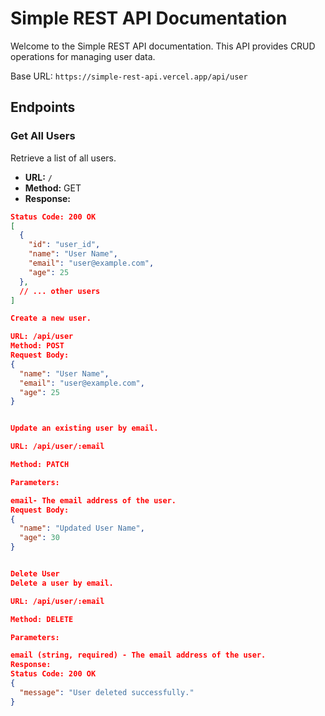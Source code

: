 # Simple REST API Documentation

Welcome to the Simple REST API documentation. This API provides CRUD operations for managing user data.

Base URL: `https://simple-rest-api.vercel.app/api/user`

## Endpoints

### Get All Users

Retrieve a list of all users.

- **URL:** `/`
- **Method:** GET
- **Response:**

```json
Status Code: 200 OK
[
  {
    "id": "user_id",
    "name": "User Name",
    "email": "user@example.com",
    "age": 25
  },
  // ... other users
]

Create a new user.

URL: /api/user
Method: POST
Request Body:
{
  "name": "User Name",
  "email": "user@example.com",
  "age": 25
}


Update an existing user by email.

URL: /api/user/:email

Method: PATCH

Parameters:

email- The email address of the user.
Request Body:
{
  "name": "Updated User Name",
  "age": 30
}


Delete User
Delete a user by email.

URL: /api/user/:email

Method: DELETE

Parameters:

email (string, required) - The email address of the user.
Response:
Status Code: 200 OK
{
  "message": "User deleted successfully."
}

```
